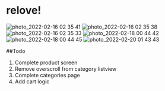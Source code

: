 # relove!

![photo_2022-02-16 02 35 41](https://user-images.githubusercontent.com/52908667/154149165-1bc3532a-dd21-4e98-a2a9-9038a43ddef5.jpeg)
![photo_2022-02-16 02 35 38](https://user-images.githubusercontent.com/52908667/154149138-d61ed6da-e73d-48d0-9675-7dd2ad032b21.jpeg)
![photo_2022-02-16 02 35 33](https://user-images.githubusercontent.com/52908667/154149145-f1e83311-8c2a-457f-9469-cc5cbef2d85d.jpeg)
![photo_2022-02-18 00 44 42](https://user-images.githubusercontent.com/52908667/154554367-fdfd0962-5f3b-4836-b156-080bc3535391.jpeg)
![photo_2022-02-18 00 44 45](https://user-images.githubusercontent.com/52908667/154554373-54f313a9-2002-423d-8738-cb9500f90d21.jpeg)
![photo_2022-02-20 01 43 43](https://user-images.githubusercontent.com/52908667/154817521-887a1e64-fc0c-4b8c-b153-9d1540bb6248.jpeg)

##Todo
1. Complete product screen
2. Remove overscroll from category listview
3. Complete categories page
4. Add cart logic
